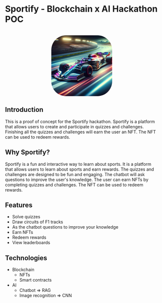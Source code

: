 # Sportify - Blockchain x AI Hackathon POC

<p align="center">
  <br/>
    <img src="./readme-assets/image.png" alt="Sportify" width="200" style="border-radius: 3rem;"/>
  <br/>
</p>

## Introduction

This is a proof of concept for the Sportify hackathon. Sportify is a platform that allows users to create and participate in quizzes and challenges. Finishing all the quizzes and challenges will earn the user an NFT. The NFT can be used to redeem rewards.

## Why Sportify?

Sportify is a fun and interactive way to learn about sports. It is a platform that allows users to learn about sports and earn rewards. The quizzes and challenges are designed to be fun and engaging. The chatbot will ask questions to improve the user's knowledge. The user can earn NFTs by completing quizzes and challenges. The NFT can be used to redeem rewards.

## Features

- Solve quizzes
- Draw circuits of F1 tracks
- As the chatbot questions to improve your knowledge
- Earn NFTs
- Redeem rewards
- View leaderboards

## Technologies

- Blockchain
  - NFTs
  - Smart contracts
- AI
  - Chatbot => RAG
  - Image recognition => CNN
